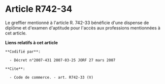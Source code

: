 # Article R742-34

Le greffier mentionné à l'article R. 742-33 bénéficie d'une dispense de diplôme et d'examen d'aptitude pour l'accès aux
professions mentionnées à cet article.

**Liens relatifs à cet article**

	**Codifié par**:

	  - Décret n°2007-431 2007-03-25 JORF 27 mars 2007

	**Cite**:

	  - Code de commerce. - art. R742-33 (V)
